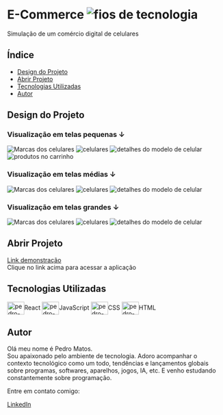 # E-Commerce ![fios de tecnologia](./public/assets//icon/favicon.svg)
Simulação de um comércio digital de celulares

## Índice
- <a href="#design-do-projeto">Design do Projeto</a>
- <a href="#abrir-projeto">Abrir Projeto</a>
- <a href="#tecnologias-utilizadas">Tecnologias Utilizadas</a>
- <a href="#autor">Autor</a>

## Design do Projeto
### Visualização em telas pequenas &#8595;
![Marcas dos celulares](./public/assets//images/mobile-inicial.png)
![celulares](./public/assets//images/mobile-produtos.png)
![detalhes do modelo de celular](./public/assets//images/mobile-vitrine.png)
![produtos no carrinho](./public/assets/images/mobile-carrinho.png)


### Visualização em telas médias &#8595;
![Marcas dos celulares](./public/assets//images/media-inicial.png)
![celulares](./public/assets//images/media-produtos.png)
![detalhes do modelo de celular](./public/assets//images/media-vitrine.png)


### Visualização em telas grandes &#8595;  
![Marcas dos celulares](./public/assets//images/grande-inicial01.png)
![celulares](./public/assets//images/grande-produtos.png)
![detalhes do modelo de celular](./public/assets//images/grande-vitrine.png)


## Abrir Projeto
[Link demonstração](https://e-commerce-simulation.netlify.app/)  
Clique no link acima para acessar a aplicação

## Tecnologias Utilizadas
<div display="inline-block">
  <img align="center" alt="pedro-GIT" height="30" width="40" src="https://raw.githubusercontent.com/devicons/devicon/master/icons/react/react-original.svg">React
  <img align="center" alt="pedro-JS" height="30" width="40" src="https://raw.githubusercontent.com/devicons/devicon/master/icons/javascript/javascript-plain.svg">JavaScript
  <img align="center" alt="pedro-CSS" height="30" width="40" src="https://raw.githubusercontent.com/devicons/devicon/master/icons/css3/css3-original.svg">CSS
  <img align="center" alt="pedro-HTML" height="30" width="40" src="https://raw.githubusercontent.com/devicons/devicon/master/icons/html5/html5-original.svg">HTML
</div>

## Autor
Olá meu nome é Pedro Matos.  
Sou apaixonado pelo ambiente de tecnologia. Adoro acompanhar o contexto tecnológico como um todo, tendências e lançamentos globais sobre programas, softwares, aparelhos, jogos, IA, etc. E venho estudando constantemente sobre programação.  

Entre em contato comigo:  

<a href="https://www.linkedin.com/in/pedro-matos-dev/" target="_blank" rel="noopener noreferrer">LinkedIn</a>  
